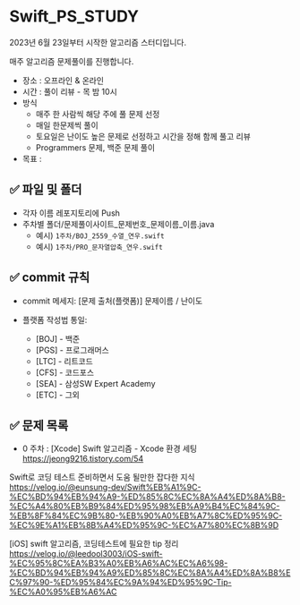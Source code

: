 # Swift_PS_STUDY

2023년 6월 23일부터 시작한 알고리즘 스터디입니다.

매주 알고리즘 문제풀이를 진행합니다.

- 장소 : 오프라인 & 온라인
- 시간 : 풀이 리뷰 - 목 밤 10시
- 방식
    - 매주 한 사람씩 해당 주에 풀 문제 선정
    - 매일 한문제씩 풀이
    - 토요일은 난이도 높은 문제로 선정하고 시간을 정해 함께 풀고 리뷰
    - Programmers 문제, 백준 문제 풀이
- 목표 : 

## ✅ 파일 및 폴더
- 각자 이름 레포지토리에 Push
- 주차별 폴더/문제풀이사이트_문제번호_문제이름_이름.java
    - 예시) `1주차/BOJ_2559_수열_연우.swift`
    - 예시) `1주차/PRO_문자열압축_연우.swift`

## ✅ commit 규칙

- commit 메세지: [문제 출처(플랫폼)] 문제이름 / 난이도 

- 플랫폼 작성법 통일:
    - [BOJ] - 백준
    - [PGS] - 프로그래머스
    - [LTC] - 리트코드
    - [CFS] - 코드포스
    - [SEA] - 삼성SW Expert Academy
    - [ETC] - 그외



## ✅ 문제 목록

- 0 주차 :
[Xcode] Swift 알고리즘 - Xcode 환경 세팅
https://jeong9216.tistory.com/54

Swift로 코딩 테스트 준비하면서 도움 될만한 잡다한 지식
https://velog.io/@eunsung-dev/Swift%EB%A1%9C-%EC%BD%94%EB%94%A9-%ED%85%8C%EC%8A%A4%ED%8A%B8-%EC%A4%80%EB%B9%84%ED%95%98%EB%A9%B4%EC%84%9C-%EB%8F%84%EC%9B%80-%EB%90%A0%EB%A7%8C%ED%95%9C-%EC%9E%A1%EB%8B%A4%ED%95%9C-%EC%A7%80%EC%8B%9D

[iOS] swift 알고리즘, 코딩테스트에 필요한 tip 정리
  https://velog.io/@leedool3003/iOS-swift-%EC%95%8C%EA%B3%A0%EB%A6%AC%EC%A6%98-%EC%BD%94%EB%94%A9%ED%85%8C%EC%8A%A4%ED%8A%B8%EC%97%90-%ED%95%84%EC%9A%94%ED%95%9C-Tip-%EC%A0%95%EB%A6%AC

  

